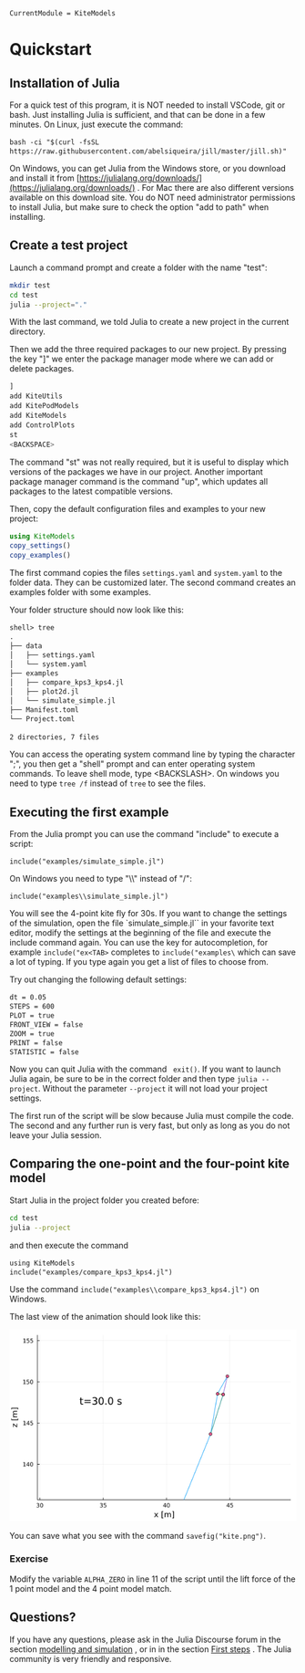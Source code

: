 ```@meta
CurrentModule = KiteModels
```
# Quickstart

## Installation of Julia
For a quick test of this program, it is NOT needed to install VSCode, git or bash. Just installing Julia is sufficient, and that can be done in a few minutes. On Linux, just execute the command:
```
bash -ci "$(curl -fsSL https://raw.githubusercontent.com/abelsiqueira/jill/master/jill.sh)"
```
On Windows, you can get Julia from the Windows store, or you download and install it from [https://julialang.org/downloads/](https://julialang.org/downloads/) . For Mac there are also different versions available on this download site.
You do NOT need administrator permissions to install Julia, but make sure to check the option "add to path" when installing.

## Create a test project
Launch a command prompt and create a folder with the name "test":
```bash
mkdir test
cd test
julia --project="."
```
With the last command, we told Julia to create a new project in the current directory.

Then we add the three required packages to our new project. By pressing the key "]"
we enter the package manager mode where we can add or delete packages.
```julia
]
add KiteUtils
add KitePodModels
add KiteModels
add ControlPlots
st
<BACKSPACE>
```
The command "st" was not really required, but it is useful to display which versions
of the packages we have in our project. Another important package manager command
is the command "up", which updates all packages to the latest compatible versions.

Then, copy the default configuration files and examples to your new project:
```julia
using KiteModels
copy_settings()
copy_examples()
```
The first command copies the files `settings.yaml` and `system.yaml` to the folder data.
They can be customized later. The second command creates an examples folder with some examples.

Your folder structure should now look like this:
```
shell> tree
.
├── data
│   ├── settings.yaml
│   └── system.yaml
├── examples
│   ├── compare_kps3_kps4.jl
│   ├── plot2d.jl
│   └── simulate_simple.jl
├── Manifest.toml
└── Project.toml

2 directories, 7 files
```
You can access the operating system command line by typing the character ";", you then get a "shell" prompt and can enter operating system commands. To leave shell mode, type \<BACKSLASH\>. 
On windows you need to type ```tree /f``` instead of ```tree``` to see the files.

## Executing the first example
From the Julia prompt you can use the command "include" to execute a script:
```
include("examples/simulate_simple.jl")
```
On Windows you need to type "\\\\" instead of "/":
```
include("examples\\simulate_simple.jl")
```
You will see the 4-point kite fly for 30s. If you want to change the settings of the simulation, open the file `simulate_simple.jl`` in your favorite text editor, modify the settings at the beginning of the file and execute the include command again.
You can use the <TAB> key for autocompletion, for example ```include("ex<TAB>``` completes to ```include("examples\``` which can save a lot of typing. If you type <TAB> again you get a list of files to choose from.

Try out changing the following default settings:
```
dt = 0.05
STEPS = 600
PLOT = true
FRONT_VIEW = false
ZOOM = true
PRINT = false
STATISTIC = false
```
Now you can quit Julia with the command ``` exit()```. If you want to launch Julia again, be sure to be in the correct folder and then type ```julia --project```. Without the parameter ```--project``` it will not load your project settings.

The first run of the script will be slow because Julia must compile the code. The second and any further run is very fast, but only as long as you do not leave your Julia session.

## Comparing the one-point and the four-point kite model
Start Julia in the project folder you created before:
```bash
cd test
julia --project
```
and then execute the command
```
using KiteModels
include("examples/compare_kps3_kps4.jl")
```
Use the command ```include("examples\\compare_kps3_kps4.jl")``` on Windows.

The last view of the animation should look like this:

![Initial State](kite.png)

You can save what you see with the command ```savefig("kite.png")```.

### Exercise
Modify the variable ```ALPHA_ZERO``` in line 11 of the script until the lift force of the 1 point model and the 4 point model match.

## Questions?
If you have any questions, please ask in the Julia Discourse forum in the section [modelling and simulation](https://discourse.julialang.org/c/domain/models) , or in in the section [First steps](https://discourse.julialang.org/c/first-steps) . The Julia community is very friendly and responsive.